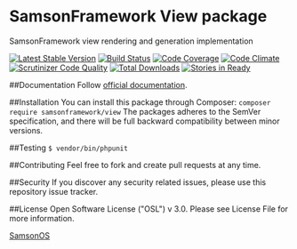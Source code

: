 # SamsonFramework View package
 
SamsonFramework view rendering and generation implementation

[![Latest Stable Version](https://poser.pugx.org/samsonframework/view/v/stable.svg)](https://packagist.org/packages/samsonframework/view)
[![Build Status](https://scrutinizer-ci.com/g/samsonframework/view/badges/build.png?b=master)](https://scrutinizer-ci.com/g/samsonframework/view/build-status/master)
[![Code Coverage](https://scrutinizer-ci.com/g/samsonframework/view/badges/coverage.png?b=master)](https://scrutinizer-ci.com/g/samsonframework/view/?branch=master)
[![Code Climate](https://codeclimate.com/github/samsonframework/view/badges/gpa.svg)](https://codeclimate.com/github/samsonframework/view)
[![Scrutinizer Code Quality](https://scrutinizer-ci.com/g/samsonframework/view/badges/quality-score.png?b=master)](https://scrutinizer-ci.com/g/samsonframework/view/?branch=master) 
[![Total Downloads](https://poser.pugx.org/samsonframework/view/downloads.svg)](https://packagist.org/packages/samsonframework/view)
[![Stories in Ready](https://badge.waffle.io/samsonframework/view.png?label=ready&title=Ready)](https://waffle.io/samsonframework/view)
 
##Documentation
Follow [official documentation](htgtp://github.com/samsonframework/view/blob/master/docs/Index.md).
 
##Installation
You can install this package through Composer:
```composer require samsonframework/view```
The packages adheres to the SemVer specification, and there will be full backward compatibility between minor versions.

##Testing
```$ vendor/bin/phpunit```

##Contributing
Feel free to fork and create pull requests at any time.

##Security
If you discover any security related issues, please use this repository issue tracker.

##License
Open Software License ("OSL") v 3.0. Please see License File for more information.
 
[SamsonOS](http://samsonos.com)
